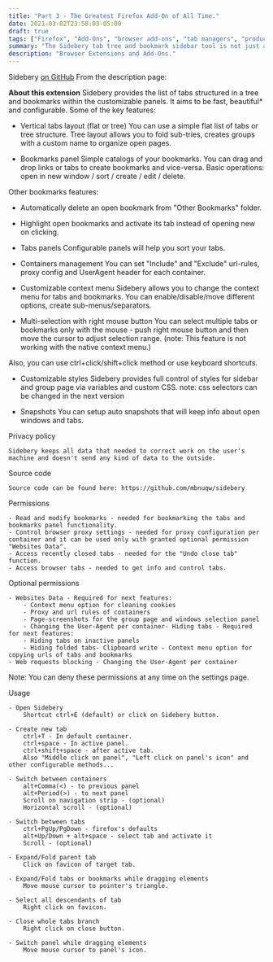 ```yaml
---
title: "Part 3 - The Greatest Firefox Add-On of All Time."
date: 2021-03-02T23:58:03-05:00
draft: true
tags: ["Firefox", "Add-Ons", "browser add-ons", "tab managers", "productivity tools", "best browser tools", "tabs tree", "bookmarks", "bookmark manager", "Sidebery"]
summary: "The Sidebery tab tree and bookmark sidebar tool is not just another Firefox add-on, it's The Add-On."
description: "Browser Extensions and Add-Ons."
---
```


Sidebery [on GitHub](https://github.com/mbnuqw/sidebery)
From the description page:

**About this extension**
Sidebery provides the list of tabs structured in a tree and bookmarks within the customizable panels. It aims to be fast, beautiful* and configurable. Some of the key features:

- Vertical tabs layout (flat or tree)
You can use a simple flat list of tabs or tree structure. Tree layout allows you to fold sub-tries, creates groups with a custom name to organize open pages.

- Bookmarks panel
Simple catalogs of your bookmarks. You can drag and drop links or tabs to create bookmarks and vice-versa. Basic operations: open in new window / sort / create / edit / delete.

Other bookmarks features:
- Automatically delete an open bookmark from "Other Bookmarks" folder.
- Highlight open bookmarks and activate its tab instead of opening new on clicking.

- Tabs panels
Configurable panels will help you sort your tabs.

- Containers management
You can set "Include" and "Exclude" url-rules, proxy config and UserAgent header for each container.

- Customizable context menu
Sidebery allows you to change the context menu for tabs and bookmarks. You can enable/disable/move different options, create sub-menus/separators.

- Multi-selection with right mouse button
You can select multiple tabs or bookmarks only with the mouse - push right mouse button and then move the cursor to adjust selection range.
(note: This feature is not working with the native context menu.)

Also, you can use ctrl+click/shift+click method or use keyboard shortcuts.

- Customizable styles
Sidebery provides full control of styles for sidebar and group page via variables and custom CSS.
note: css selectors can be changed in the next version

- Snapshots
You can setup auto snapshots that will keep info about open windows and tabs.


Privacy policy

    Sidebery keeps all data that needed to correct work on the user's machine and doesn't send any kind of data to the outside.



Source code

    Source code can be found here: https://github.com/mbnuqw/sidebery



Permissions

    - Read and modify bookmarks - needed for bookmarking the tabs and bookmarks panel functionality.
    - Control browser proxy settings - needed for proxy configuration per container and it can be used only with granted optional permission "Websites Data".
    - Access recently closed tabs - needed for the "Undo close tab" function.
    - Access browser tabs - needed to get info and control tabs.



Optional permissions

    - Websites Data - Required for next features:
        - Context menu option for cleaning cookies
        - Proxy and url rules of containers
        - Page-screenshots for the group page and windows selection panel
        - Changing the User-Agent per container- Hiding tabs - Required for next features:
        - Hiding tabs on inactive panels
        - Hiding folded tabs- Clipboard write - Context menu option for copying urls of tabs and bookmarks
    - Web requests blocking - Changing the User-Agent per container

Note: You can deny these permissions at any time on the settings page.


Usage

    - Open Sidebery
        Shortcut ctrl+E (default) or click on Sidebery button.

    - Create new tab
        ctrl+T - In default container.
        ctrl+space - In active panel.
        ctrl+shift+space - after active tab.
        Also "Middle click on panel", "Left click on panel's icon" and other configurable methods...

    - Switch between containers
        alt+Comma(<) - to previous panel
        alt+Period(>) - to next panel
        Scroll on navigation strip - (optional)
        Horizontal scroll - (optional)

    - Switch between tabs
        ctrl+PgUp/PgDown - firefox's defaults
        alt+Up/Down + alt+space - select tab and activate it
        Scroll - (optional)

    - Expand/Fold parent tab
        Click on favicon of target tab.

    - Expand/Fold tabs or bookmarks while dragging elements
        Move mouse cursor to pointer's triangle.

    - Select all descendants of tab
        Right click on favicon.

    - Close whole tabs branch
        Right click on close button.

    - Switch panel while dragging elements
        Move mouse cursor to panel's icon.
